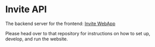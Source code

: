 # Invite API

The backend server for the frontend: [Invite WebApp](https://github.com/lilbillybiscuit/InviteWebapp)

Please head over to that repository for instructions on how to set up, develop, and run the website.
